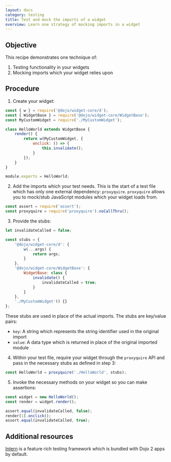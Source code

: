```yaml
---
layout: docs
category: testing
title: Test and mock the imports of a widget
overview: Learn one strategy of mocking imports in a widget
---
```


## Objective

This recipe demonstrates one technique of:

1. Testing functionality in your widgets
2. Mocking imports which your widget relies upon

## Procedure

1. Create your widget:

```js
const { w } = require('@dojo/widget-core/d');
const { WidgetBase } = require('@dojo/widget-core/WidgetBase');
const MyCustomWidget = require('./MyCustomWidget');

class HelloWorld extends WidgetBase {
    render() {
        return w(MyCustomWidget, {
            onclick: () => {
                this.invalidate();
            }
        });
    }
}

module.exports = HelloWorld;
```

2. Add the imports which your test needs. This is the start of a test file which has only one external dependency: `proxyquire`. `proxyquire` allows you to mock/stub JavaScript modules which your widget loads from.

```js
const assert = require('assert');
const proxyquire = require('proxyquire').noCallThru();
```

3. Provide the stubs:

```js
let invalidateCalled = false;

const stubs = {
    '@dojo/widget-core/d': {
        w(...args) {
            return args;
        }
    },
    '@dojo/widget-core/WidgetBase': {
        WidgetBase: class {
            invalidate() {
                invalidateCalled = true;
            }
        }
    },
    './MyCustomWidget'() {}
};

```

These stubs are used in place of the actual imports. The stubs are key/value pairs:

* `key`: A string which represents the string identifier used in the original import
* `value`: A data type which is returned in place of the original imported module

4. Within your test file, require your widget through the `proxyquire` API and pass in the necessary stubs as defined in step 3:

```js
const HelloWorld = proxyquire('./HelloWorld', stubs);
```

5. Invoke the necessary methods on your widget so you can make assertions:

```js
const widget = new HelloWorld();
const render = widget.render();

assert.equal(invalidateCalled, false);
render[1].onclick();
assert.equal(invalidateCalled, true);
```

## Additional resources

[Intern](https://theintern.io/) is a feature rich testing framework which is bundled with Dojo 2 apps by default.